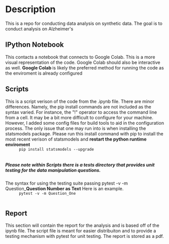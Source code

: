 <h1> Description </h1>
This is a repo for conducting data analysis on synthetic data. The goal is to conduct analysis on Alzheimer's 


<h2> IPython Notebook </h2>
This contacts a notebook that connects to Google Colab. This is a more visual representation of the code. Google Colab should also be interactive as well. 
<strong> Google Colab </strong> is likely the preferred method for running the code as the enviroment is already configured 


<h2> Scripts </h2>
This is a script verison of the code from the .ipynb file. There are minor differences. Namely, the pip install commands are not included as the syntax varied. For instance, the "!" operator to access the command line from a cell. 
It may be a bit more difficult to configure for your machine. However, I added some config files for build tools to aid in the configuration process. The only issue that one may run into is when installing the statsmodels package. 
 Please run this install command with pip to install the most recent verison of statsmodels and <strong> restart the python runtime enviroment </strong>
 <code>
      pip install statsmodels --upgrade
    </code>
    
 <h5>
  Please note within Scripts there is a tests directory that provides unit testing for the data manipulation questions. 
  </h5>
  The syntax for using the testing suite passing pytest -v -m Question_<strong>Question Number as Text</strong> Here is an example. 
  <code>
      pytest -v -m Question_One
  </code>
  
<h2> Report </h2>
This section will contain the report for the analysis and is based off of the ipynb file. The script file is meant for easier distribuiton and to provide a testing mechanism with pytest for unit testing. The report is stored as a pdf. 
